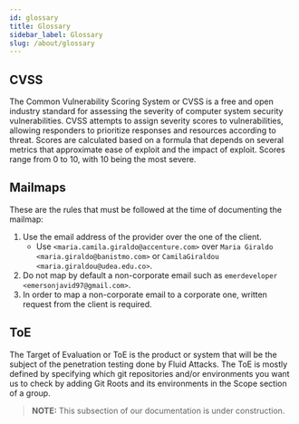 ```yaml
---
id: glossary
title: Glossary
sidebar_label: Glossary
slug: /about/glossary
---
```


## CVSS

The Common Vulnerability Scoring System or CVSS
is a free and open industry standard
for assessing the severity
of computer system security vulnerabilities.
CVSS attempts to assign
severity scores to vulnerabilities,
allowing responders to prioritize responses
and resources according to threat.
Scores are calculated based on a formula that
depends on several metrics
that approximate ease of exploit
and the impact of exploit.
Scores range from 0 to 10,
with 10 being the most severe.

## Mailmaps

These are the rules
that must be followed
at the time of
documenting the mailmap:

1. Use the email address
  of the provider
  over the one
  of the client.
    - Use `<maria.camila.giraldo@accenture.com>`
      over `Maria Giraldo` `<maria.giraldo@banistmo.com>`
      or `CamilaGiraldou` `<maria.giraldou@udea.edu.co>`.
1. Do not map by default
  a non-corporate email
  such as
  `emerdeveloper <emersonjavid97@gmail.com>`.
1. In order to map
  a non-corporate email
  to a corporate one,
  written request
  from the client
  is required.
## ToE

The Target of Evaluation or ToE
is the product or system
that will be the subject
of the penetration testing
done by Fluid Attacks.
The ToE is mostly defined by specifying
which git repositories and/or environments
you want us to check
by adding Git Roots
and its environments
in the Scope section of a group.

> **NOTE:**
> This subsection of our documentation is under construction.
